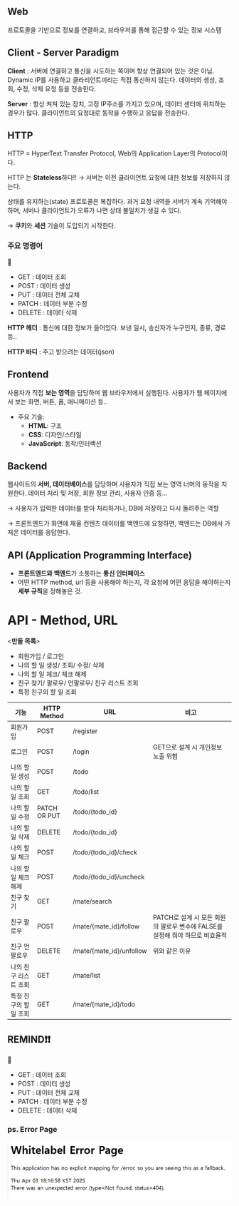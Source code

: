 ## Web

프로토콜을 기반으로 정보를 연결하고, 브라우저를 통해 접근할 수 있는 정보 시스템

## Client - Server Paradigm

**Client** : 서버에 연결하고 통신을 시도하는 쪽이며 항상 연결되어 있는 것은 아님. Dynamic IP를 사용하고 클라리언트끼리는 직접 통신하지 않는다. 데이터의 생성, 조회, 수정, 삭제 요청 등을 전송한다.

**Server** : 항상 켜져 있는 장치, 고정 IP주소를 가지고 있으며, 데이터 센터에 위치하는 경우가 많다. 클라이언트의 요청대로 동작을 수행하고 응답을 전송한다.

## HTTP

HTTP = HyperText Transfer Protocol, Web의 Application Layer의 Protocol이다.

HTTP 는 **Stateless**하다!! → 서버는 이전 클라이언트 요청에 대한 정보를 저장하지 않는다.

상태를 유지하는(state) 프로토콜은 복잡하다. 과거 요청 내역을 서버가 계속 기억해야 하며, 서버나 클라이언트가 오류가 나면 상태 불일치가 생길 수 있다.

→ **쿠키**와 **세션** 기술이 도입되기 시작한다.

### 주요 명령어

<aside>
📖

- GET : 데이터 조회
- POST : 데이터 생성
- PUT : 데이터 전체 교체
- PATCH : 데이터 부분 수정
- DELETE : 데이터 삭제
</aside>

**HTTP 헤더** : 통신에 대한 정보가 들어있다. 보낸 일시, 송신자가 누구인지, 종류, 경로 등..

**HTTP 바디** : 주고 받으려는 데이터(json)

## Frontend

사용자가 직접 **보는 영역**을 담당하며 웹 브라우저에서 실행된다. 사용자가 웹 페이지에서 보는 화면, 버튼, 폼, 애니메이션 등..

- 주요 기술:
    - **HTML**: 구조
    - **CSS**: 디자인/스타일
    - **JavaScript**: 동작/인터랙션

## Backend

웹사이트의 **서버, 데이터베이스**를 담당하며 사용자가 직접 보는 영역 너머의 동작을 지원한다. 데이터 처리 밎 저장, 회원 정보 관리, 사용자 인증 등…

→ 사용자가 입력한 데이터를 받아 처리하거나, DB에 저장하고 다시 돌려주는 역할

→ 프론트엔드가 화면에 채울 컨텐츠 데이터를 백엔드에 요청하면, 백엔드는 DB에서 가져온 데이터를 응답한다.

## API (Application Programming Interface)

- **프론트엔드와 백엔드**가 소통하는 **통신 인터페이스**
- 어떤 HTTP method, url 등을 사용해야 하는지, 각 요청에 어떤 응답을 해야하는지 **세부 규칙**을 정해놓은 것.

# API - Method, URL

<**만들 목록**>

- 회원가입 / 로그인
- 나의 할 일 생성/ 조회/ 수정/ 삭제
- 나의 할 일 체크/ 체크 해제
- 친구 찾기/ 팔로우/ 언팔로우/ 친구 리스트 조회
- 특정 친구의 할 일 조회

| 기능 | HTTP Method | URL | 비고 |
| --- | --- | --- | --- |
| 회원가입 | POST | /register |  |
| 로그인 | POST | /login | GET으로 설계 시 개인정보 노출 위험 |
| 나의 할 일 생성 | POST | /todo |  |
| 나의 할 일 조회 | GET | /todo/list |  |
| 나의 할 일 수정 | PATCH OR PUT | /todo/{todo_id} |  |
| 나의 할 일 삭제 | DELETE | /todo/{todo_id} |  |
| 나의 할 일 체크 | POST | /todo/{todo_id}/check |  |
| 나의 할 일 체크 해제 | POST | /todo/{todo_id}/uncheck |  |
| 친구 찾기 | GET | /mate/search |  |
| 친구 팔로우 | POST | /mate/{mate_id}/follow | PATCH로 설계 시 모든 회원의 팔로우 변수에 FALSE를 설정해 줘야 하므로 비효율적 |
| 친구 언팔로우 | DELETE | /mate/{mate_id}/unfollow | 위와 같은 이유 |
| 나의 친구 리스트 조회 | GET | /mate/list |  |
| 특정 친구의 할 일 조회 | GET | /mate/{mate_id}/todo |  |

## REMIND❗❗

<aside>
📖

- GET : 데이터 조회
- POST : 데이터 생성
- PUT : 데이터 전체 교체
- PATCH : 데이터 부분 수정
- DELETE : 데이터 삭제
</aside>

### ps. Error Page

![img.png](img.png)